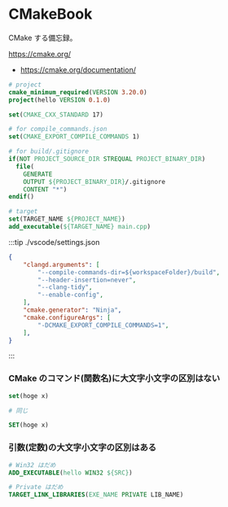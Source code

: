 # CMakeBook

CMake する備忘録。

https://cmake.org/

- https://cmake.org/documentation/

```cmake
# project
cmake_minimum_required(VERSION 3.20.0)
project(hello VERSION 0.1.0)

set(CMAKE_CXX_STANDARD 17)

# for compile_commands.json
set(CMAKE_EXPORT_COMPILE_COMMANDS 1)

# for build/.gitignore
if(NOT PROJECT_SOURCE_DIR STREQUAL PROJECT_BINARY_DIR)
  file(
    GENERATE
    OUTPUT ${PROJECT_BINARY_DIR}/.gitignore
    CONTENT "*")
endif()

# target
set(TARGET_NAME ${PROJECT_NAME})
add_executable(${TARGET_NAME} main.cpp)
```

:::tip ./vscode/settings.json

```json
{
    "clangd.arguments": [
        "--compile-commands-dir=${workspaceFolder}/build",
        "--header-insertion=never",
        "--clang-tidy",
        "--enable-config",
    ],
    "cmake.generator": "Ninja",
    "cmake.configureArgs": [
        "-DCMAKE_EXPORT_COMPILE_COMMANDS=1",
    ],
}
```

:::

### CMake のコマンド(関数名)に大文字小文字の区別はない

```cmake
set(hoge x)

# 同じ

SET(hoge x)
```

### 引数(定数)の大文字小文字の区別はある

```cmake
# Win32 はだめ
ADD_EXECUTABLE(hello WIN32 ${SRC})

# Private はだめ
TARGET_LINK_LIBRARIES(EXE_NAME PRIVATE LIB_NAME)
```
